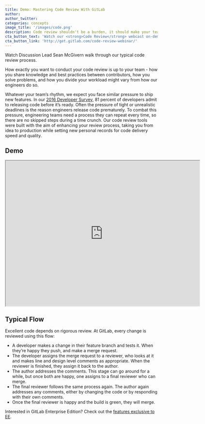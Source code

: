 ```yaml
---
title: Demo: Mastering Code Review With GitLab
author:
author_twitter:
categories: concepts
image_title: '/images/code.png'
description: Code review shouldn't be a burden, it should make your team better and faster so you can keep delivering new features on time.  
cta_button_text: 'Watch our <strong>Code Review</strong> webcast on-demand!'
cta_button_link: 'http://get.gitlab.com/code-review-webinar/'
---
```

Watch Discussion Lead Sean McGivern walk through our typical code review process. 

<!-- more -->

How exactly you want to conduct your code review is up to your team - how you share knowledge and best practices between contributors, how you solve problems, and how you divide your workload might vary from how our engineers do so. 

Whatever your team’s rhythm, we expect you face similar pressure to ship new features. In our [2016 Developer Survey](https://page.gitlab.com/2016-developer-survey_2016-developer-survey.html), 81 percent of developers admit to releasing code before it’s ready. Often the pressure of tight or unrealistic deadlines is the reason engineers release code prematurely. To combat this pressure, engineering teams need a process they can repeat every time, so there are no skipped steps during a time crunch. Our code review tools were built with the aim of enhancing your review process, taking you from idea to production while setting new personal records for code delivery speed and quality.  

## Demo

<iframe src="https://drive.google.com/file/d/0BwXthOgZCRQQWXVIM3dwZThXd2M/preview" width="640" height="480"></iframe>

## Typical Flow

Excellent code depends on rigorous review. At GitLab, every change is reviewed using this flow:

* A developer makes a change in their feature branch and tests it. When they’re happy they push, and make a merge request.
* The developer assigns the merge request to a reviewer, who looks at it and makes line and design level comments as appropriate. When the reviewer is finished, they assign it back to the author. 
* The author addresses the comments. This stage can go around for a while, but once both are happy, one assigns to a final reviewer who can merge.
* The final reviewer follows the same process again. The author again addresses any comments, either by changing the code or by responding with their own comments.
* Once the final reviewer is happy and the build is green, they will merge.


Interested in GitLab Enterprise Edition? Check out the [features exclusive to
EE](https://about.gitlab.com/gitlab-ee/).
